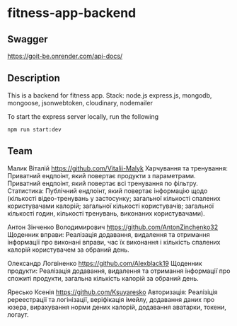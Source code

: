 # fitness-app-backend

## Swagger

https://goit-be.onrender.com/api-docs/

## Description
This is a backend for fitness app.
Stack: node.js express.js, mongodb, mongoose, jsonwebtoken, cloudinary, nodemailer

To start the express server locally, run the following

`npm run start:dev`

## Team

Малик Віталій https://github.com/Vitalii-Malyk
Харчування та тренування:
Приватний ендпоінт, який повертає продукти з параметрами. Приватний ендпоінт, який повертає всі тренування по фільтру.
Статистика:
Публічний ендпоінт, який повертає інформацію щодо (кількості відео-тренувань у застосунку; загальної кількості спалених користувачами калорій; загальної кількості користувачів; загальної кількості годин, кількості тренувань, виконаних користувачами).

Антон Зінченко Володимирович https://github.com/AntonZinchenko32
Щоденник вправи: Реалізація додавання, видалення та отримання інформації про виконані  вправи, час їх виконання і кількість спалених калорій користувачем за обраний день.

Олександр Логвіненко https://github.com/Alexblack19
Щоденник продукти: Реалізація додавання, видалення та отримання інформації про спожиті продукти, загальна кількість калорій за обраний день.

Яресько Ксенія https://github.com/Ksuyaresko
Авторизація: Реалізіція ререестрації та логінізації, веріфікація імейлу, додавання даних про юзера, вирахування норми дених калорій, додавання аватарки, токени, логаут.
